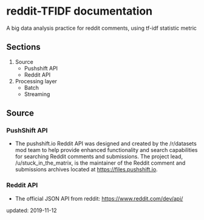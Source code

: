 # reddit-TFIDF documentation
A big data analysis practice for reddit comments, using tf-idf statistic metric

## Sections
1. Source
      * Pushshift API
      * Reddit API
2. Processing layer
      * Batch
      * Streaming
      
## Source
### PushShift API
- The pushshift.io Reddit API was designed and created by the /r/datasets mod team to help provide enhanced functionality and search capabilities for searching Reddit comments and submissions. The project lead, /u/stuck_in_the_matrix, is the maintainer of the Reddit comment and submissions archives located at https://files.pushshift.io.
### Reddit API
- The official JSON API from reddit: https://www.reddit.com/dev/api/
    
updated: 2019-11-12
